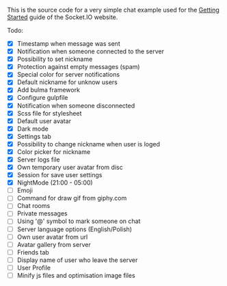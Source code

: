 This is the source code for a very simple chat example used for
the [Getting Started](http://socket.io/get-started/chat/) guide
of the Socket.IO website.


Todo:
- [x] Timestamp when message was sent
- [x] Notification when someone connected to the server
- [x] Possibility to set nickname
- [x] Protection against empty messages (spam)
- [x] Special color for server notifications
- [x] Default nickname for unknow users
- [x] Add bulma framework
- [x] Configure gulpfile
- [x] Notification when someone disconnected
- [x] Scss file for stylesheet
- [x] Default user avatar
- [x] Dark mode
- [x] Settings tab
- [x] Possibility to change nickname when user is loged
- [x] Color picker for nickname
- [x] Server logs file
- [x] Own temporary user avatar from disc
- [x] Session for save user settings
- [x] NightMode (21:00 - 05:00)
- [ ] Emoji
- [ ] Command for draw gif from giphy.com
- [ ] Chat rooms
- [ ] Private messages
- [ ] Using '@' symbol to mark someone on chat
- [ ] Server language options (English/Polish)
- [ ] Own user avatar from url
- [ ] Avatar gallery from server
- [ ] Friends tab
- [ ] Display name of user who leave the server
- [ ] User Profile
- [ ] Minify js files and optimisation image files